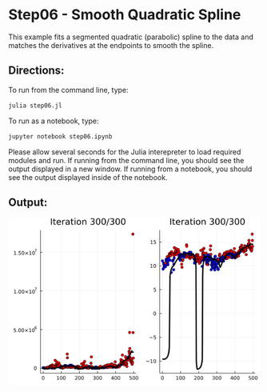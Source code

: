 Step06 - Smooth Quadratic Spline
==========================

This example fits a segmented quadratic (parabolic) spline to the data and matches the derivatives
at the endpoints to smooth the spline.

Directions:
-----------
To run from the command line, type:
```sh
julia step06.jl
```
To run as a notebook, type:
```sh
jupyter notebook step06.ipynb
```

Please allow several seconds for the Julia interepreter to load required modules and run.  If running from the command line, you should see the output displayed in a new window.  If running from a notebook, you should see the output displayed inside of the notebook.

Output:
-------
![step06.png](images/step06.png)